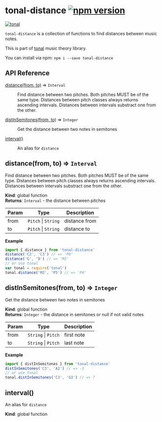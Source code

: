 # tonal-distance [![npm version](https://img.shields.io/npm/v/tonal-distance.svg)](https://www.npmjs.com/package/tonal-distance)

[![tonal](https://img.shields.io/badge/tonal-distance-yellow.svg)](https://www.npmjs.com/browse/keyword/tonal)

`tonal-distance` is a collection of functions to find distances between music notes.

This is part of [tonal](https://www.npmjs.com/package/tonal) music theory library.

You can install via npm: `npm i --save tonal-distance`

## API Reference

<dl>
<dt><a href="#distance">distance(from, to)</a> ⇒ <code>Interval</code></dt>
<dd><p>Find distance between two pitches. Both pitches MUST be of the same type.
Distances between pitch classes always returns ascending intervals.
Distances between intervals substract one from the other.</p>
</dd>
<dt><a href="#distInSemitones">distInSemitones(from, to)</a> ⇒ <code>Integer</code></dt>
<dd><p>Get the distance between two notes in semitones</p>
</dd>
<dt><a href="#interval">interval()</a></dt>
<dd><p>An alias for <code>distance</code></p>
</dd>
</dl>

<a name="distance"></a>

## distance(from, to) ⇒ <code>Interval</code>
Find distance between two pitches. Both pitches MUST be of the same type.
Distances between pitch classes always returns ascending intervals.
Distances between intervals substract one from the other.

**Kind**: global function  
**Returns**: <code>Interval</code> - the distance between pitches  

| Param | Type | Description |
| --- | --- | --- |
| from | <code>Pitch</code> &#124; <code>String</code> | distance from |
| to | <code>Pitch</code> &#124; <code>String</code> | distance to |

**Example**  
```js
import { distance } from 'tonal-distance'
distance('C2', 'C3') // => 'P8'
distance('G', 'B') // => 'M3'
// or use tonal
var tonal = require('tonal')
tonal.distance('M2', 'P5') // => 'P4'
```
<a name="distInSemitones"></a>

## distInSemitones(from, to) ⇒ <code>Integer</code>
Get the distance between two notes in semitones

**Kind**: global function  
**Returns**: <code>Integer</code> - the distance in semitones or null if not valid notes  

| Param | Type | Description |
| --- | --- | --- |
| from | <code>String</code> &#124; <code>Pitch</code> | first note |
| to | <code>String</code> &#124; <code>Pitch</code> | last note |

**Example**  
```js
import { distInSemitones } from 'tonal-distance'
distInSemitones('C3', 'A2') // => -3
// or use tonal
tonal.distInSemitones('C3', 'G3') // => 7
```
<a name="interval"></a>

## interval()
An alias for `distance`

**Kind**: global function  
